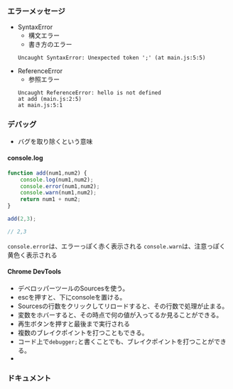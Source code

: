 ### エラーメッセージ
- SyntaxError
  - 構文エラー
  - 書き方のエラー
  ```
  Uncaught SyntaxError: Unexpected token ';' (at main.js:5:5)
  ```
- ReferenceError
  - 参照エラー
  ```
  Uncaught ReferenceError: hello is not defined
  at add (main.js:2:5)
  at main.js:5:1
  ```

### デバッグ
- バグを取り除くという意味
#### console.log
```js
function add(num1,num2) {
    console.log(num1,num2);
    console.error(num1,num2);
    console.warn(num1,num2);
    return num1 + num2;
}

add(2,3);

// 2,3
```
`console.error`は、エラーっぽく赤く表示される
`console.warn`は、注意っぽく黄色く表示される

#### Chrome DevTools
- デベロッパーツールのSourcesを使う。
- escを押すと、下にconsoleを置ける。
- Sourcesの行数をクリックしてリロードすると、その行数で処理が止まる。
- 変数をホバーすると、その時点で何の値が入ってるか見ることができる。
- 再生ボタンを押すと最後まで実行される
- 複数のブレイクポイントを打つこともできる。
- コード上で`debugger;`と書くことでも、ブレイクポイントを打つことができる。
- 

### ドキュメント